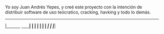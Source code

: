 Yo soy Juan Andrés Yepes, y creé este proyecto con la intención de distribuir software de uso teócratico, cracking, havking y todo lo demás.
_________________
|_______   ______|
       | |
       | |
       | |
_______| |
|_________|
